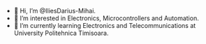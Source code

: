 - 👋 Hi, I’m @IliesDarius-Mihai.
- 👀 I’m interested in Electronics, Microcontrollers and Automation.
- 🌱 I’m currently learning Electronics and Telecommunications at University Politehnica Timisoara.

<!---
IliesDarius-Mihai/IliesDarius-Mihai is a ✨ special ✨ repository because its `README.md` (this file) appears on your GitHub profile.
You can click the Preview link to take a look at your changes.
--->
